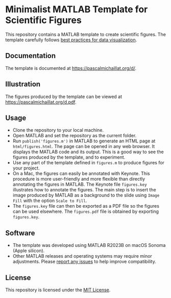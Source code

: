 # Minimalist MATLAB Template for Scientific Figures

This repository contains a MATLAB template to create scientific figures. The template carefully follows [best practices for data visualization](https://www.edwardtufte.com/tufte/books_vdqi).

## Documentation

The template is documented at https://pascalmichaillat.org/d/.

## Illustration

The figures produced by the template can be viewed at https://pascalmichaillat.org/d.pdf.

## Usage

+ Clone the repository to your local machine.
+ Open MATLAB and set the repository as the current folder.
+ Run `publish('figures.m')` in MATLAB to generate an HTML page at `html/figures.html`. The page can be opened in any web browser. It displays the MATLAB code and its output. This is a good way to see the figures produced by the template, and to experiment.
+ Use any part of the template defined in `figures.m` to produce figures for your project.
+ On a Mac, the figures can easily be annotated with Keynote. This procedure is more user-friendly and more flexible than directly annotating the figures in MATLAB. The Keynote file `figures.key` illustrates how to annotate the figures. The main step is to insert the image produced by MATLAB as a background to the slide using `Image Fill` with the option `Scale to Fill`.
+ The `figures.key` file can then be exported as a PDF file so the figures can be used elsewhere. The `figures.pdf` file is obtained by exporting `figures.key`.

## Software

+ The template was developed using MATLAB R2023B on macOS Sonoma (Apple silicon).
+ Other MATLAB releases and operating systems may require minor adjustments. Please [report any issues](https://github.com/pmichaillat/matlab-figures/issues) to help improve compatibility.

## License

This repository is licensed under the [MIT License](LICENSE.md).